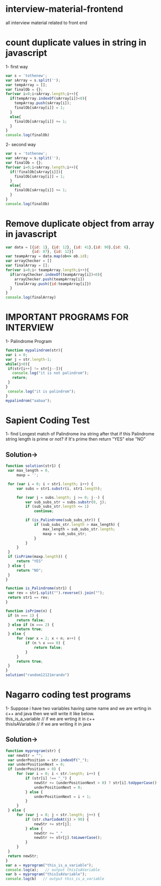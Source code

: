 # interview-material-frontend
all interview material related to front end
# count duplicate values in string in javascript
1- first way
```javascript
var s = 'tothenew';
var sArray = s.split('');
var tempArray = [];
var finalOb = {};
for(var i=0;i<sArray.length;i++){
  if(tempArray.indexOf(sArray[i])<0){
    tempArray.push(sArray[i]);
    finalOb[sArray[i]] = 1;
  }
  else{
    finalOb[sArray[i]] += 1;
  }
}
console.log(finalOb)
```
2- second way
```javascript
var s = 'tothenew';
var sArray = s.split('');
var finalOb = {};
for(var i=0;i<sArray.length;i++){
  if(!finalOb[sArray[i]]){
    finalOb[sArray[i]] = 1;
  }
  else{
    finalOb[sArray[i]] += 1;
  }
}
console.log(finalOb)
```
# Remove duplicate object from array in javascript
```javascript
var data = [{id: 1}, {id: 12}, {id: 41},{id: 90},{id: 6}, 
            {id: 87}, {id: 12}]
var teampArray = data.map(ob=> ob.id);
var arrayChecker = []
var finalArray = [];
for(var i=0;i< teampArray.length;i++){
  if(arrayChecker.indexOf(teampArray[i])<0){
    arrayChecker.push(teampArray[i])
    finalArray.push({id:teampArray[i]})
  }
}
console.log(finalArray)
```
# IMPORTANT PROGRAMS FOR INTERVIEW
1- Palindrome Program

```javascript
function mypalindrom(str){
var i = 0;
var j = str.length-1;
while(j>0){
 if(str[i++] != str[j--]){
   console.log("it is not palindrom");
   return;
 }
}
 console.log("it is palindrom");
}
mypalindrom("aabaa");

```

# Sapient Coding Test

1- find Longest match of Palindrome ina string after that if this Palindrome string length is prime or not?
   if It's prime then return "YES" else "NO"
   
   Solution->
   ---------
   
   ```javascript
   function solution(str1) {
    var max_length = 0,
        maxp = '';

    for (var i = 0; i < str1.length; i++) {
        var subs = str1.substr(i, str1.length);

        for (var j = subs.length; j >= 0; j--) {
            var sub_subs_str = subs.substr(0, j);
            if (sub_subs_str.length <= 1)
                continue;

            if (is_Palindrome(sub_subs_str)) {
                if (sub_subs_str.length > max_length) {
                    max_length = sub_subs_str.length;
                    maxp = sub_subs_str;
                }
            }
        }
    }
    if (isPrime(maxp.length)) {
        return "YES"
    } else {
        return "NO";
    }
}

function is_Palindrome(str1) {
    var rev = str1.split("").reverse().join("");
    return str1 == rev;
}

function isPrime(n) {
    if (n === 1) {
        return false;
    } else if (n === 2) {
        return true;
    } else {
        for (var x = 2; x < n; x++) {
            if (n % x === 0) {
                return false;
            }
        }
        return true;
    }
}
solution("random12121mrando")
   
   ```

# Nagarro coding test programs

1- Suppose i have two variables having same name and we are wrting in c++ and java then we will write it like below. <br>
   this_is_a_variable        // if we are wrting it in c++  <br>
   thisIsAVariable          // if we are writing it in java <br>
   
   Solution->
   ----------
   
   ```javascript
   function myprogram(str) {
    var newStr = "";
    var underPosition = str.indexOf("_");
    var underPositionNext = 0;
    if (underPosition > 0) {
        for (var i = 0; i < str.length; i++) {
            if (str[i] !== "_") {
                newStr += (underPositionNext > 0) ? str[i].toUpperCase() : str[i];
                underPositionNext = 0;
            } else {
                underPositionNext = i + 1;
            }
        }
    } else {
        for (var j = 0; j < str.length; j++) {
            if (str.charCodeAt(j) > 90) {
                newStr += str[j];
            } else {
                newStr += "_"
                newStr += str[j].toLowerCase();
            }
        }
    }
    return newStr;
}
var a = myprogram("this_is_a_variable");
console.log(a);   // output thisIsAVariable
var b = myprogram("thisIsAVariable");
console.log(b)   // output this_is_a_variable
```
              
